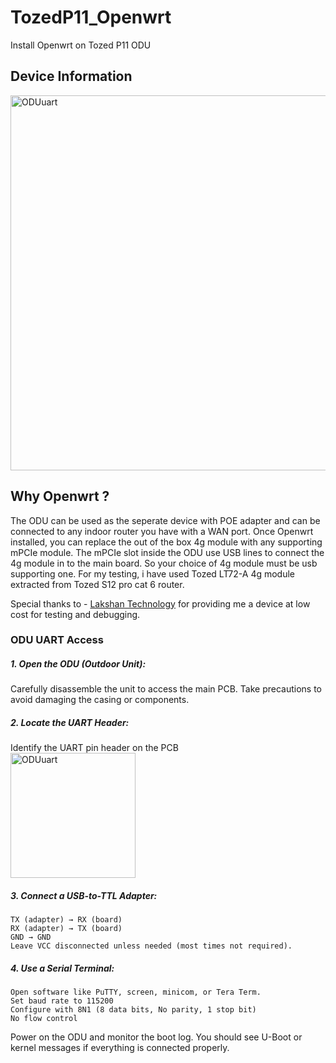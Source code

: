 # TozedP11_Openwrt
Install Openwrt on Tozed P11 ODU

## Device Information

<img src="https://res.cloudinary.com/dckmedia/image/upload/v1751110135/Tozed_P11/oduidu.jpg" alt="ODUuart" width="600"/>

## Why Openwrt ?
The ODU can be used as the seperate device with POE adapter and can be connected to any indoor router you have with a WAN port. Once Openwrt installed, you can replace the out of the box 4g module with any supporting mPCIe module. The mPCIe slot inside the ODU use USB lines to connect the 4g module in to the main board. So your choice of 4g module must be usb supporting one. For my testing, i have used Tozed LT72-A 4g module extracted from Tozed S12 pro cat 6 router.

Special thanks to - [Lakshan Technology](https://www.facebook.com/share/1AXsUXrdP9/?mibextid=wwXIfr) for providing me a device at low cost for testing and debugging.

### ODU UART Access
##### 1. Open the ODU (Outdoor Unit):
Carefully disassemble the unit to access the main PCB. Take precautions to avoid damaging the casing or components.

##### 2. Locate the UART Header:
Identify the UART pin header on the PCB  
<img src="https://github.com/user-attachments/assets/01a16874-02e7-43a0-b43a-20e76711f15a" alt="ODUuart" width="200"/>

##### 3. Connect a USB-to-TTL Adapter:

    TX (adapter) → RX (board)
    RX (adapter) → TX (board)
    GND → GND
    Leave VCC disconnected unless needed (most times not required).

##### 4. Use a Serial Terminal:

    Open software like PuTTY, screen, minicom, or Tera Term.
    Set baud rate to 115200
    Configure with 8N1 (8 data bits, No parity, 1 stop bit)
    No flow control

Power on the ODU and monitor the boot log. You should see U-Boot or kernel messages if everything is connected properly.
